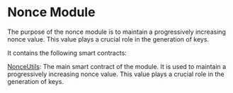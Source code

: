 # Nonce Module

The purpose of the nonce module is to maintain a progressively increasing nonce value. This value plays a crucial role in the generation of keys.

It contains the following smart contracts:

[NonceUtils](https://github.com/keep-starknet-strange/gojo/blob/main/src/nonce/nonce_utils.cairo): The main smart contract of the module. It is used to maintain a progressively increasing nonce value. This value plays a crucial role in the generation of keys.